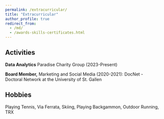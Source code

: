 ```yaml
---
permalink: /extracurricular/
title: "Extracurricular"
author_profile: true
redirect_from: 
  - /md/
  - /awards-skills-certificates.html
---
```


## Activities ##
**Data Analytics** Paradise Charity Group (2023-Present)

**Board Member,** Marketing and Social Media (2020-2021): DocNet - Doctoral Network at the University of St. Gallen


## Hobbies ##
Playing Tennis, Via Ferrata, Skiing, Playing Backgammon, Outdoor Running, TRX
